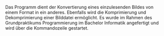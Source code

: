 Das Programm dient der Konvertierung eines einzulesenden Bildes von einem Format in ein anderes. Ebenfalls wird die Komprimierung und Dekomprimierung einer Bilddatei ermöglicht. Es wurde im Rahmen des Grundpraktikums Programmierung im Bachelor Informatik angefertigt und wird über die Kommandozeile gestartet.
